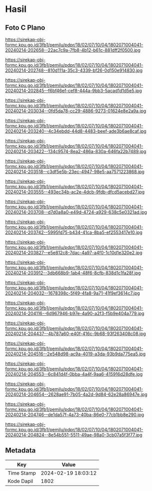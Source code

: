 # Hasil

## Foto C Plano

https://sirekap-obj-formc.kpu.go.id/3fb1/pemilu/pdpr/18/02/07/10/04/1802071004041-20240214-202658--22ac7c9a-7fb8-4b12-b61c-881dff2f0500.jpg

https://sirekap-obj-formc.kpu.go.id/3fb1/pemilu/pdpr/18/02/07/10/04/1802071004041-20240214-202748--810d111a-35c3-4339-bf26-0d150e914830.jpg

https://sirekap-obj-formc.kpu.go.id/3fb1/pemilu/pdpr/18/02/07/10/04/1802071004041-20240214-202845--f6bf46ef-cef8-444a-9bb3-5acad1d1d5e5.jpg

https://sirekap-obj-formc.kpu.go.id/3fb1/pemilu/pdpr/18/02/07/10/04/1802071004041-20240214-203034--0fd5da78-cc29-4886-9273-01624e8e2a9a.jpg

https://sirekap-obj-formc.kpu.go.id/3fb1/pemilu/pdpr/18/02/07/10/04/1802071004041-20240214-203240--4c34ebdd-44d8-4483-beef-ade3b6ae8caf.jpg

https://sirekap-obj-formc.kpu.go.id/3fb1/pemilu/pdpr/18/02/07/10/04/1802071004041-20240214-203422--134c9574-8ea2-486a-830a-646fa22b7489.jpg

https://sirekap-obj-formc.kpu.go.id/3fb1/pemilu/pdpr/18/02/07/10/04/1802071004041-20240214-203518--c3df5e5b-23ec-4947-98e5-aa7571223868.jpg

https://sirekap-obj-formc.kpu.go.id/3fb1/pemilu/pdpr/18/02/07/10/04/1802071004041-20240214-203555--493ec34b-ac2e-4dcb-9fdb-dfcd5acebd27.jpg

https://sirekap-obj-formc.kpu.go.id/3fb1/pemilu/pdpr/18/02/07/10/04/1802071004041-20240214-203708--d7d0a8a0-e49d-4724-a929-638c5e0321ad.jpg

https://sirekap-obj-formc.kpu.go.id/3fb1/pemilu/pdpr/18/02/07/10/04/1802071004041-20240214-203742--5995fd75-b434-41ca-8ba5-ef2553417e10.jpg

https://sirekap-obj-formc.kpu.go.id/3fb1/pemilu/pdpr/18/02/07/10/04/1802071004041-20240214-203827--e5e812c8-7dac-4a97-a4f0-1c10d1e320e2.jpg

https://sirekap-obj-formc.kpu.go.id/3fb1/pemilu/pdpr/18/02/07/10/04/1802071004041-20240214-203912--3db668b9-1ab4-48f6-8cfb-838d1c1fa28f.jpg

https://sirekap-obj-formc.kpu.go.id/3fb1/pemilu/pdpr/18/02/07/10/04/1802071004041-20240214-204032--1678398c-5f49-4fa8-9a71-41f9ef3614c7.jpg

https://sirekap-obj-formc.kpu.go.id/3fb1/pemilu/pdpr/18/02/07/10/04/1802071004041-20240214-204116--6d967946-b97e-4a90-a2f3-f5b9e404a779.jpg

https://sirekap-obj-formc.kpu.go.id/3fb1/pemilu/pdpr/18/02/07/10/04/1802071004041-20240214-204437--4b787a60-e40f-416c-9b68-93f263408c08.jpg

https://sirekap-obj-formc.kpu.go.id/3fb1/pemilu/pdpr/18/02/07/10/04/1802071004041-20240214-204516--2e548d98-ac9a-4019-a3da-93b9da775ea5.jpg

https://sirekap-obj-formc.kpu.go.id/3fb1/pemilu/pdpr/18/02/07/10/04/1802071004041-20240214-204553--6c841d4f-0bba-4a4f-9aa6-415916d28dfe.jpg

https://sirekap-obj-formc.kpu.go.id/3fb1/pemilu/pdpr/18/02/07/10/04/1802071004041-20240214-204654--2628ae91-7b05-4a2d-9d84-62e28a86947e.jpg

https://sirekap-obj-formc.kpu.go.id/3fb1/pemilu/pdpr/18/02/07/10/04/1802071004041-20240214-204746--de1da57f-4a73-40ba-86e0-77cb1bb8e290.jpg

https://sirekap-obj-formc.kpu.go.id/3fb1/pemilu/pdpr/18/02/07/10/04/1802071004041-20240214-204824--8e54b551-5511-49ae-98a0-3cb07a5f3f77.jpg


## Metadata

| Key        | Value               |
| ---------- | ------------------- |
| Time Stamp | 2024-02-19 18:03:12 |
| Kode Dapil | 1802                |



